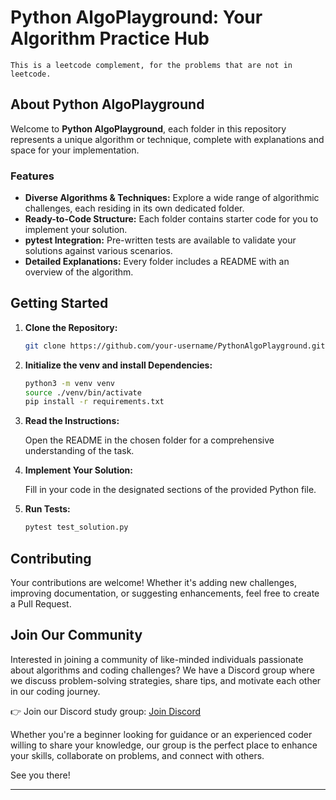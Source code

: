 # Python AlgoPlayground: Your Algorithm Practice Hub

`This is a leetcode complement, for the problems that are not in leetcode.`

## About Python AlgoPlayground

Welcome to **Python AlgoPlayground**, each folder in this repository represents a unique algorithm or technique, complete with explanations and space for your implementation.

### Features

- **Diverse Algorithms & Techniques:** Explore a wide range of algorithmic challenges, each residing in its own dedicated folder.
- **Ready-to-Code Structure:** Each folder contains starter code for you to implement your solution.
- **pytest Integration:** Pre-written tests are available to validate your solutions against various scenarios.
- **Detailed Explanations:** Every folder includes a README with an overview of the algorithm.

## Getting Started

1. **Clone the Repository:**
    ```bash
    git clone https://github.com/your-username/PythonAlgoPlayground.git
    ```
   
1. **Initialize the venv and install Dependencies:**
    ```bash
    python3 -m venv venv
    source ./venv/bin/activate
    pip install -r requirements.txt
    ```
   
1. **Read the Instructions:**
   
    Open the README in the chosen folder for a comprehensive understanding of the task.
   
1. **Implement Your Solution:**

    Fill in your code in the designated sections of the provided Python file.
   
1. **Run Tests:**
    ```bash
    pytest test_solution.py
    ```

## Contributing

Your contributions are welcome! Whether it's adding new challenges, improving documentation, or suggesting enhancements, feel free to create a Pull Request.

## Join Our Community

Interested in joining a community of like-minded individuals passionate about algorithms and coding challenges? We have a Discord group where we discuss problem-solving strategies, share tips, and motivate each other in our coding journey. 

👉 Join our Discord study group: [Join Discord](https://discord.gg/rj4jruy7cn)

Whether you're a beginner looking for guidance or an experienced coder willing to share your knowledge, our group is the perfect place to enhance your skills, collaborate on problems, and connect with others.

See you there!

---
